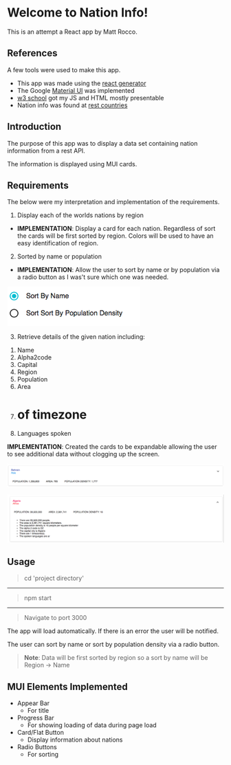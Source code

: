 Welcome to Nation Info!
===================
This is an attempt a React app by Matt Rocco.

References
-------------
A few tools were used to make this app.

- This app was made using the [react generator](https://github.com/facebookincubator/create-react-app)
- The Google [Material UI](http://www.material-ui.com/#/) was implemented 
-  [w3 school](http://www.w3schools.com) got my JS and HTML mostly presentable
- Nation info was found at [rest countries](https://restcountries.eu)

Introduction
-------------
The purpose of this app was to display a data set containing nation information from a rest API.

The information is displayed using MUI cards.

Requirements
-------------------

The below were my interpretation and implementation of the requirements.

1) Display each of the worlds nations by region

 - **IMPLEMENTATION**: Display a card for each nation. Regardless of sort the cards will be first sorted by region. Colors will be used to have an easy identification of region.

2) Sorted by name or population

- **IMPLEMENTATION**: Allow the user to sort by name or by population via a radio button as I was't sure which one was needed.

 ![Image of button](https://github.com/roccoma504/hello-world/blob/master/images/radio.png)


3) Retrieve details of the given nation including:  

 1. Name
 2. Alpha2code
 3. Capital
 4. Region
 5. Population
 6. Area
 7. # of timezone
 8. Languages spoken
 
 **IMPLEMENTATION**: Created the cards to be expandable allowing the user to see additional data without clogging up the screen.
 
  ![Image of card closed](https://github.com/roccoma504/hello-world/blob/master/images/card_closed.png)

 
 ![Image of card](https://github.com/roccoma504/hello-world/blob/master/images/card.png)
 
 

 
Usage
-------------------
> cd 'project directory'


----------


> npm start


----------


>Navigate to port 3000

The app will load automatically. If there is an error the user will be notified.

The user can sort by name or sort by population density via a radio button. 

> **Note**: Data will be first sorted by region so a sort by name will be 
> Region -> Name

MUI Elements Implemented
-------------------

 - Appear Bar 
	 - For title
 - Progress Bar
	 - For showing loading of data during page load
 - Card/Flat Button
	 - Display information about nations
 - Radio Buttons
	 - For sorting

